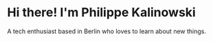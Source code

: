 # Hi there! I'm Philippe Kalinowski

A tech enthusiast based in Berlin who loves to learn about new things. 